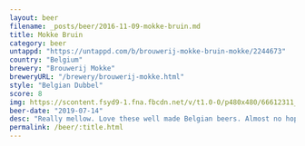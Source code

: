 ```yaml
---
layout: beer
filename: _posts/beer/2016-11-09-mokke-bruin.md
title: Mokke Bruin
category: beer
untappd: "https://untappd.com/b/brouwerij-mokke-bruin-mokke/2244673"
country: "Belgium"
brewery: "Brouwerij Mokke"
breweryURL: "/brewery/brouwerij-mokke.html"
style: "Belgian Dubbel"
score: 8
img: https://scontent.fsyd9-1.fna.fbcdn.net/v/t1.0-0/p480x480/66612311_10157281018863745_74087558790774784_o.jpg?_nc_cat=111&_nc_sid=e007fa&_nc_ohc=A1mo4WESSCMAX_2NzPj&_nc_ht=scontent.fsyd9-1.fna&tp=6&oh=dc7aa0928a051474e16eed691d28d5d8&oe=5F9575DD
beer-date: "2019-07-14"
desc: "Really mellow. Love these well made Belgian beers. Almost no hops, all malt focused"
permalink: /beer/:title.html
---
```


